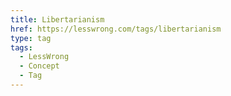 ```yaml
---
title: Libertarianism
href: https://lesswrong.com/tags/libertarianism
type: tag
tags:
  - LessWrong
  - Concept
  - Tag
---
```


